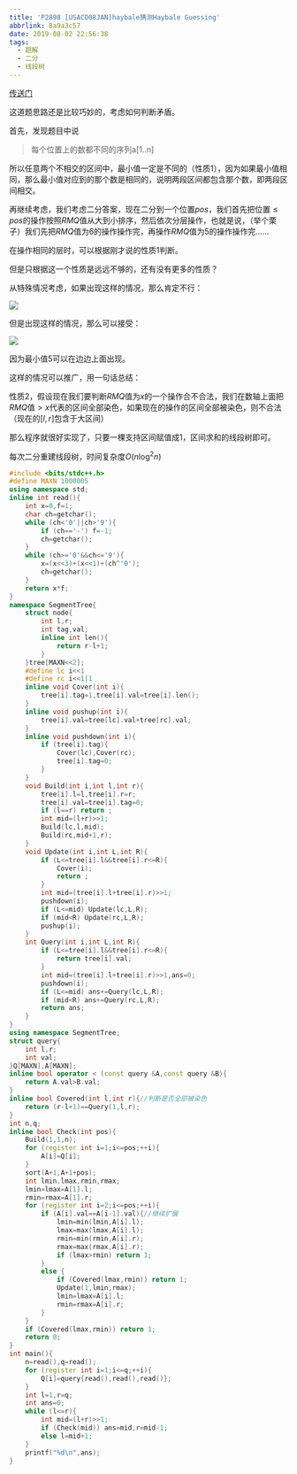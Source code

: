 ```yaml
---
title: 'P2898 [USACO08JAN]haybale猜测Haybale Guessing'
abbrlink: 8a9a3c57
date: 2019-08-02 22:56:38
tags:
  - 题解
  - 二分
  - 线段树
---
```


[传送门](https://www.luogu.org/problem/P2898)

这道题思路还是比较巧妙的，考虑如何判断矛盾。

首先，发现题目中说

> 每个位置上的数都不同的序列a[1..n]

所以任意两个不相交的区间中，最小值一定是不同的（性质$1$），因为如果最小值相同，那么最小值对应到的那个数是相同的，说明两段区间都包含那个数，即两段区间相交。

再继续考虑，我们考虑二分答案，现在二分到一个位置$pos$，我们首先把位置$\le pos$的操作按照$RMQ$值从大到小排序，然后依次分层操作，也就是说，（举个栗子）我们先把$RMQ$值为$6$的操作操作完，再操作$RMQ$值为$5$的操作操作完……

在操作相同的层时，可以根据刚才说的性质$1$判断。

但是只根据这一个性质是远远不够的，还有没有更多的性质？

从特殊情况考虑，如果出现这样的情况，那么肯定不行：

![](/images/min.png)

 但是出现这样的情况，那么可以接受：

![](/images/min2.png)

因为最小值$5$可以在边边上面出现。

这样的情况可以推广，用一句话总结：

性质$2$，假设现在我们要判断$RMQ$值为$x$的一个操作合不合法，我们在数轴上面把$RMQ$值$>x$代表的区间全部染色，如果现在的操作的区间全部被染色，则不合法（现在的$[l,r]$包含于大区间）

那么程序就很好实现了，只要一棵支持区间赋值成$1$，区间求和的线段树即可。

每次二分重建线段树，时间复杂度$O(n\log^2 n)$

```cpp
#include <bits/stdc++.h>
#define MAXN 1000005
using namespace std;
inline int read(){
    int x=0,f=1;
    char ch=getchar();
    while (ch<'0'||ch>'9'){
        if (ch=='-') f=-1;
        ch=getchar();
    }
    while (ch>='0'&&ch<='9'){
        x=(x<<3)+(x<<1)+(ch^'0');
        ch=getchar();
    }
    return x*f;
}
namespace SegmentTree{
    struct node{
        int l,r;
        int tag,val;
        inline int len(){
            return r-l+1;
        }
    }tree[MAXN<<2];
    #define lc i<<1
    #define rc i<<1|1
    inline void Cover(int i){
        tree[i].tag=1,tree[i].val=tree[i].len();
    }
    inline void pushup(int i){
        tree[i].val=tree[lc].val+tree[rc].val;
    }
    inline void pushdown(int i){
        if (tree[i].tag){
            Cover(lc),Cover(rc);
            tree[i].tag=0;
        }
    }
    void Build(int i,int l,int r){
        tree[i].l=l,tree[i].r=r;
        tree[i].val=tree[i].tag=0;
        if (l==r) return ;
        int mid=(l+r)>>1;
        Build(lc,l,mid);
        Build(rc,mid+1,r);
    }
    void Update(int i,int L,int R){
        if (L<=tree[i].l&&tree[i].r<=R){
            Cover(i);
            return ;
        }
        int mid=(tree[i].l+tree[i].r)>>1;
        pushdown(i);
        if (L<=mid) Update(lc,L,R);
        if (mid<R) Update(rc,L,R);
        pushup(i);
    }
    int Query(int i,int L,int R){
        if (L<=tree[i].l&&tree[i].r<=R){
            return tree[i].val;
        }
        int mid=(tree[i].l+tree[i].r)>>1,ans=0;
        pushdown(i);
        if (L<=mid) ans+=Query(lc,L,R);
        if (mid<R) ans+=Query(rc,L,R);
        return ans;
    }
}
using namespace SegmentTree;
struct query{
    int l,r;
    int val;
}Q[MAXN],A[MAXN];
inline bool operator < (const query &A,const query &B){
    return A.val>B.val;
}
inline bool Covered(int l,int r){//判断是否全部被染色
    return (r-l+1)==Query(1,l,r);
}
int n,q;
inline bool Check(int pos){
    Build(1,1,n);
    for (register int i=1;i<=pos;++i){
        A[i]=Q[i];
    }
    sort(A+1,A+1+pos);
    int lmin,lmax,rmin,rmax;
    lmin=lmax=A[1].l;
    rmin=rmax=A[1].r;
    for (register int i=2;i<=pos;++i){
        if (A[i].val==A[i-1].val){//继续扩展
            lmin=min(lmin,A[i].l);
            lmax=max(lmax,A[i].l);
            rmin=min(rmin,A[i].r);
            rmax=max(rmax,A[i].r);
            if (lmax>rmin) return 1;
        }
        else {
            if (Covered(lmax,rmin)) return 1;
            Update(1,lmin,rmax);
            lmin=lmax=A[i].l;
            rmin=rmax=A[i].r;
        }
    }
    if (Covered(lmax,rmin)) return 1;
    return 0;
}
int main(){
    n=read(),q=read();
    for (register int i=1;i<=q;++i){
        Q[i]=query{read(),read(),read()};
    }
    int l=1,r=q;
    int ans=0;
    while (l<=r){
        int mid=(l+r)>>1;
        if (Check(mid)) ans=mid,r=mid-1;
        else l=mid+1;
    }
    printf("%d\n",ans);
}
```


